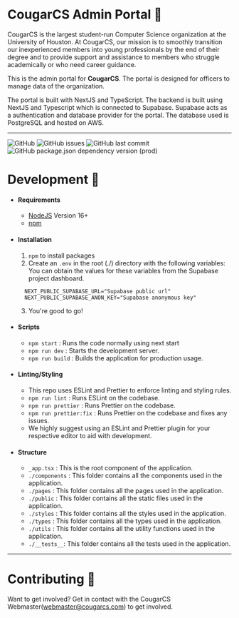 # CougarCS Admin Portal 💼

CougarCS is the largest student-run Computer Science organization at the University of Houston.
At CougarCS, our mission is to smoothly transition our inexperienced members into young professionals by the end of their degree and to provide support and assistance to members who struggle academically or who need career guidance.

This is the admin portal for **CougarCS**. The portal is designed for officers to manage data of the organization.

The portal is built with NextJS and TypeScript.
The backend is built using NextJS and Typescript which is connected to Supabase. Supabase acts as a authentication and database provider for the portal. The database used is PostgreSQL and hosted on AWS.

<hr/>

![GitHub](https://img.shields.io/github/license/CougarCS/CougarCS-AdminPortal?style=flat-square)
![GitHub issues](https://img.shields.io/github/issues/CougarCS/CougarCS-AdminPortal?style=flat-square)
![GitHub last commit](https://img.shields.io/github/last-commit/CougarCS/CougarCS-AdminPortal?style=flat-square)
![GitHub package.json dependency version (prod)](https://img.shields.io/github/package-json/dependency-version/CougarCS/CougarCS-AdminPortal/next?style=flat-square)

# Development 🔨

- #### Requirements

  - [NodeJS](https://nodejs.org/en/) Version 16+
  - [npm](https://www.npmjs.com/)

- #### Installation
  1. `npm` to install packages
  2. Create an `.env` in the root (./) directory with the following variables:
     You can obtain the values for these variables from the Supabase project dashboard.
  ```
    NEXT_PUBLIC_SUPABASE_URL="Supabase public url"
    NEXT_PUBLIC_SUPABASE_ANON_KEY="Supabase anonymous key"
  ```
  3. You're good to go!
- #### Scripts
  - `npm start` : Runs the code normally using next start
  - `npm run dev` : Starts the development server.
  - `npm run build` : Builds the application for production usage.
- #### Linting/Styling
  - This repo uses ESLint and Prettier to enforce linting and styling rules.
  - `npm run lint` : Runs ESLint on the codebase.
  - `npm run prettier` : Runs Prettier on the codebase.
  - `npm run prettier:fix` : Runs Prettier on the codebase and fixes any issues.
  - We highly suggest using an ESLint and Prettier plugin for your respective editor to aid with development.
- #### Structure
  - `_app.tsx` : This is the root component of the application.
  - `./components` : This folder contains all the components used in the application.
  - `./pages` : This folder contains all the pages used in the application.
  - `./public` : This folder contains all the static files used in the application.
  - `./styles` : This folder contains all the styles used in the application.
  - `./types` : This folder contains all the types used in the application.
  - `./utils` : This folder contains all the utility functions used in the application.
  - `./__tests__`: This folder contains all the tests used in the application.

<hr/>

# Contributing 🤝

Want to get involved?
Get in contact with the CougarCS Webmaster(webmaster@cougarcs.com) to get involved.
